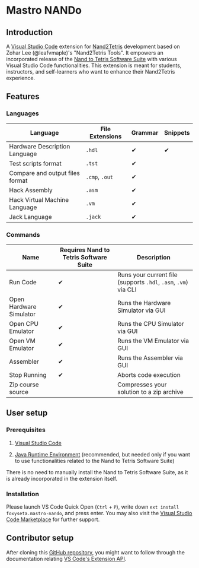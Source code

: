 # Mastro NANDo

## Introduction

A [Visual Studio Code](https://code.visualstudio.com/) extension for [Nand2Tetris](https://www.nand2tetris.org/) development based on Zohar Lee (@leafvmaple)'s "Nand2Tetris Tools".
It empowers an incorporated release of the [Nand to Tetris Software Suite](https://www.nand2tetris.org/software) with various Visual Studio Code functionalities. This extension is meant for students, instructors, and self-learners who want to enhance their Nand2Tetris experience.

## Features

### Languages

Language | File Extensions | Grammar | Snippets
-------- | --------------- | ------- | --------
Hardware Description Language | `.hdl` | ✔︎ | ✔︎
Test scripts format | `.tst` | ✔︎ | 
Compare and output files format | `.cmp`, `.out` | ✔︎ | 
Hack Assembly | `.asm` | ✔︎ | 
Hack Virtual Machine Language | `.vm` | ✔︎ | 
Jack Language | `.jack` | ✔︎ | 

### Commands

Name | Requires Nand to Tetris Software Suite | Description
---- | -------------------------------------- | -----------
Run Code | ✔︎ | Runs your current file (supports `.hdl`, `.asm`, `.vm`) via CLI
Open Hardware Simulator | ✔︎ | Runs the Hardware Simulator via GUI
Open CPU Emulator | ✔︎ | Runs the CPU Simulator via GUI
Open VM Emulator | ✔︎ | Runs the VM Emulator via GUI
Assembler | ✔︎ | Runs the Assembler via GUI
Stop Running | ✔︎ | Aborts code execution
Zip course source | | Compresses your solution to a zip archive

## User setup

### Prerequisites

1. [Visual Studio Code](https://code.visualstudio.com/Download)

1. [Java Runtime Environment](https://www.java.com/en/download/) (recommended, but needed only if you want to use functionalities related to the Nand to Tetris Software Suite)

There is no need to manually install the Nand to Tetris Software Suite, as it is already incorporated in the extension itself.

### Installation

Please launch VS Code Quick Open (`Ctrl` + `P`), write down `ext install foxyseta.mastro-nando`, and press enter.
You may also visit the [Visual Studio Code Marketplace](https://marketplace.visualstudio.com/items/foxyseta/mastro-nando) for further support.

## Contributor setup

After cloning this [GitHub repository](https://github.com/foxyseta/mastro-nando), you might want to follow through the documentation relating [VS Code's Extension API](https://code.visualstudio.com/api).